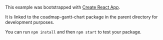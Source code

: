 This example was bootstrapped with [Create React App](https://github.com/facebook/create-react-app).

It is linked to the coadmap-gantt-chart package in the parent directory for development purposes.

You can run `npm install` and then `npm start` to test your package.
